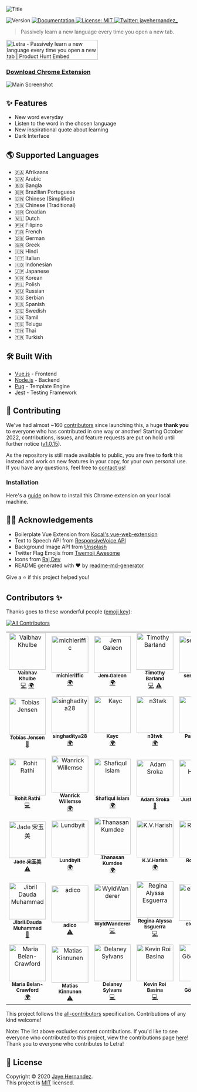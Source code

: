 ![Title](docs/screenshots/title.png)

<p>
  <img alt="Version" src="https://img.shields.io/badge/version-1.0.15-blue.svg?cacheSeconds=2592000" />
  <a href="https://github.com/jayehernandez/letra#readme" target="_blank">
    <img alt="Documentation" src="https://img.shields.io/badge/documentation-yes-brightgreen.svg" />
  </a>
  <a href="https://github.com/jayehernandez/letra-extension/blob/master/LICENSE" target="_blank">
    <img alt="License: MIT" src="https://img.shields.io/github/license/jayehernandez/letra-extension" />
  </a>
  <a href="https://twitter.com/jayehernandez_" target="_blank">
    <img alt="Twitter: jayehernandez_" src="https://img.shields.io/twitter/follow/jayehernandez_.svg?style=social" />
  </a>
</p>

> Passively learn a new language every time you open a new tab.

<a href="https://www.producthunt.com/posts/letra-2?utm_source=badge-featured&utm_medium=badge&utm_souce=badge-letra-2" target="_blank"><img src="https://api.producthunt.com/widgets/embed-image/v1/featured.svg?post_id=196571&theme=light" alt="Letra - Passively learn a new language every time you open a new tab | Product Hunt Embed" style="width: 250px; height: 54px;" width="250px" height="54px" /></a>

### [Download Chrome Extension](https://chrome.google.com/webstore/detail/letra/cjodkkjokggcaeacdhjliobekbnnmoio)

![Main Screenshot](docs/screenshots/main_screenshot.png)

## ✨ Features

- New word everyday
- Listen to the word in the chosen language
- New inspirational quote about learning
- Dark Interface

## 🌎 Supported Languages

- 🇿🇦 Afrikaans
- 🇸🇦 Arabic
- 🇧🇩 Bangla
- 🇧🇷 Brazilian Portuguese
- 🇨🇳 Chinese (Simplified)
- 🇹🇼 Chinese (Traditional)
- 🇭🇷 Croatian
- 🇳🇱 Dutch
- 🇵🇭 Filipino
- 🇫🇷 French
- 🇩🇪 German
- 🇬🇷 Greek
- 🇮🇳 Hindi
- 🇮🇹 Italian
- 🇮🇩 Indonesian
- 🇯🇵 Japanese
- 🇰🇷 Korean
- 🇵🇱 Polish
- 🇷🇺 Russian
- 🇷🇸 Serbian
- 🇪🇸 Spanish
- 🇸🇪 Swedish
- 🇮🇳 Tamil
- 🇹🇪 Telugu
- 🇹🇭 Thai
- 🇹🇷 Turkish  

## 🛠 Built With

- [Vue.js](https://vuejs.org/) - Frontend
- [Node.js](https://nodejs.org/en/) - Backend
- [Pug](https://pugjs.org/api/getting-started.html) - Template Engine
- [Jest](https://jestjs.io/) - Testing Framework

## 🤝 Contributing

We've had almost ~160 [contributors](https://github.com/jayehernandez/letra-extension/graphs/contributors) since launching this, a huge **thank you** to everyone who has contributed in one way or another! Starting October 2022, contributions, issues, and feature requests are put on hold until further notice ([v1.0.15](https://github.com/jayehernandez/letra-extension/releases/tag/v1.0.15)).

As the repository is still made available to public, you are free to **fork** this instead and work on new features in your copy, for your own personal use. If you have any questions, feel free to [contact us](https://letra.vercel.app/#contact)!

### Installation

Here's a [guide](https://github.com/jayehernandez/letra-extension/blob/master/docs/how_to_install.md) on how to install this Chrome extension on your local machine.

## 🙏🏻 Acknowledgements

- Boilerplate Vue Extension from [Kocal's vue-web-extension](https://github.com/Kocal/vue-web-extension)
- Text to Speech API from [ResponsiveVoice API](https://responsivevoice.org/api/)
- Background Image API from [Unsplash](https://unsplash.com/developers)
- Twitter Flag Emojis from [Twemoji Awesome](https://github.com/ellekasai/twemoji-awesome)
- Icons from [Raj Dev](https://freeicons.io/profile/714)
- README generated with ❤️ by [readme-md-generator](https://github.com/kefranabg/readme-md-generator)

Give a ⭐️ if this project helped you!

## Contributors ✨

Thanks goes to these wonderful people ([emoji key](https://allcontributors.org/docs/en/emoji-key)):

<!-- ALL-CONTRIBUTORS-BADGE:START - Do not remove or modify this section -->

[![All Contributors](https://img.shields.io/badge/all_contributors-57-orange.svg?style=flat-square)](#contributors-)

<!-- ALL-CONTRIBUTORS-BADGE:END -->

<!-- ALL-CONTRIBUTORS-LIST:START - Do not remove or modify this section -->
<!-- prettier-ignore-start -->
<!-- markdownlint-disable -->
<table>
  <tbody>
    <tr>
      <td align="center"><a href="https://about.me/vaibhav_khulbe"><img src="https://avatars0.githubusercontent.com/u/11731837?v=4?s=100" width="100px;" alt="Vaibhav Khulbe"/><br /><sub><b>Vaibhav Khulbe</b></sub></a><br /><a href="https://github.com/jayehernandez/letra-extension/commits?author=Kvaibhav01" title="Code">💻</a> <a href="#translation-Kvaibhav01" title="Translation">🌍</a></td>
      <td align="center"><a href="https://github.com/michieriffic"><img src="https://avatars1.githubusercontent.com/u/12575688?v=4?s=100" width="100px;" alt="michieriffic"/><br /><sub><b>michieriffic</b></sub></a><br /><a href="#translation-michieriffic" title="Translation">🌍</a></td>
      <td align="center"><a href="http://jemgaleon.github.io"><img src="https://avatars0.githubusercontent.com/u/10969278?v=4?s=100" width="100px;" alt="Jem Galeon"/><br /><sub><b>Jem Galeon</b></sub></a><br /><a href="#translation-jemgaleon" title="Translation">🌍</a></td>
      <td align="center"><a href="https://github.com/tbarland77"><img src="https://avatars2.githubusercontent.com/u/15313520?v=4?s=100" width="100px;" alt="Timothy Barland"/><br /><sub><b>Timothy Barland</b></sub></a><br /><a href="https://github.com/jayehernandez/letra-extension/commits?author=tbarland77" title="Code">💻</a> <a href="https://github.com/jayehernandez/letra-extension/commits?author=tbarland77" title="Tests">⚠️</a></td>
      <td align="center"><a href="https://github.com/seryafarma"><img src="https://avatars0.githubusercontent.com/u/3274071?v=4?s=100" width="100px;" alt="seryafarma"/><br /><sub><b>seryafarma</b></sub></a><br /><a href="#translation-seryafarma" title="Translation">🌍</a></td>
      <td align="center"><a href="https://www.linkedin.com/in/dexter-dacanay-028a0249/"><img src="https://avatars2.githubusercontent.com/u/6574725?v=4?s=100" width="100px;" alt="Dexter L. Dacanay"/><br /><sub><b>Dexter L. Dacanay</b></sub></a><br /><a href="#translation-dacster13" title="Translation">🌍</a></td>
      <td align="center"><a href="http://linkedin.com/in/danaredena"><img src="https://avatars3.githubusercontent.com/u/25056256?v=4?s=100" width="100px;" alt="Dana Kathleen Redeña"/><br /><sub><b>Dana Kathleen Redeña</b></sub></a><br /><a href="#translation-danaredena" title="Translation">🌍</a></td>
      <td align="center"><a href="https://github.com/aynfrancesco06"><img src="https://avatars1.githubusercontent.com/u/56792014?v=4?s=100" width="100px;" alt="Saint King Alm"/><br /><sub><b>Saint King Alm</b></sub></a><br /><a href="#translation-aynfrancesco06" title="Translation">🌍</a></td>
      <td align="center"><a href="http://kimberrypi.me"><img src="https://avatars2.githubusercontent.com/u/20434382?v=4?s=100" width="100px;" alt="Kim Santos Morano"/><br /><sub><b>Kim Santos Morano</b></sub></a><br /><a href="#translation-kimberrypi" title="Translation">🌍</a> <a href="https://github.com/jayehernandez/letra-extension/commits?author=kimberrypi" title="Code">💻</a></td>
      <td align="center"><a href="https://github.com/jkfliu"><img src="https://avatars0.githubusercontent.com/u/38794392?v=4?s=100" width="100px;" alt="Jason Liu"/><br /><sub><b>Jason Liu</b></sub></a><br /><a href="#translation-jkfliu" title="Translation">🌍</a></td>
    </tr>
    <tr>
      <td align="center"><a href="https://github.com/tobias1012"><img src="https://avatars2.githubusercontent.com/u/29657183?v=4?s=100" width="100px;" alt="Tobias Jensen"/><br /><sub><b>Tobias Jensen</b></sub></a><br /><a href="https://github.com/jayehernandez/letra-extension/commits?author=tobias1012" title="Documentation">📖</a></td>
      <td align="center"><a href="https://github.com/singhaditya28"><img src="https://avatars3.githubusercontent.com/u/66196917?v=4?s=100" width="100px;" alt="singhaditya28"/><br /><sub><b>singhaditya28</b></sub></a><br /><a href="#translation-singhaditya28" title="Translation">🌍</a></td>
      <td align="center"><a href="https://github.com/kaycmendes"><img src="https://avatars1.githubusercontent.com/u/38755587?v=4?s=100" width="100px;" alt="Kayc"/><br /><sub><b>Kayc</b></sub></a><br /><a href="#translation-kaycmendes" title="Translation">🌍</a></td>
      <td align="center"><a href="https://github.com/n3twk"><img src="https://avatars3.githubusercontent.com/u/13373399?v=4?s=100" width="100px;" alt="n3twk"/><br /><sub><b>n3twk</b></sub></a><br /><a href="#translation-n3twk" title="Translation">🌍</a></td>
      <td align="center"><a href="https://github.com/Philippians-4-13"><img src="https://avatars2.githubusercontent.com/u/66440894?v=4?s=100" width="100px;" alt="Pablo Park"/><br /><sub><b>Pablo Park</b></sub></a><br /><a href="#translation-Philippians-4-13" title="Translation">🌍</a></td>
      <td align="center"><a href="https://github.com/notorious-sobriety"><img src="https://avatars2.githubusercontent.com/u/990640?v=4?s=100" width="100px;" alt="Kate"/><br /><sub><b>Kate</b></sub></a><br /><a href="#translation-notorious-sobriety" title="Translation">🌍</a></td>
      <td align="center"><a href="http://aragoncodes.com"><img src="https://avatars1.githubusercontent.com/u/49354167?v=4?s=100" width="100px;" alt="Kevin Aragon"/><br /><sub><b>Kevin Aragon</b></sub></a><br /><a href="https://github.com/jayehernandez/letra-extension/commits?author=AragonCodes" title="Tests">⚠️</a></td>
      <td align="center"><a href="https://medium.com/@gautham"><img src="https://avatars1.githubusercontent.com/u/6588002?v=4?s=100" width="100px;" alt="Gautham D N"/><br /><sub><b>Gautham D N</b></sub></a><br /><a href="#translation-gauthamdn" title="Translation">🌍</a></td>
      <td align="center"><a href="https://www.linkedin.com/in/harsh-patel-270698/"><img src="https://avatars0.githubusercontent.com/u/32677465?v=4?s=100" width="100px;" alt="Harsh Patel"/><br /><sub><b>Harsh Patel</b></sub></a><br /><a href="https://github.com/jayehernandez/letra-extension/pulls?q=is%3Apr+reviewed-by%3AHarshPatel270698" title="Reviewed Pull Requests">👀</a> <a href="https://github.com/jayehernandez/letra-extension/commits?author=HarshPatel270698" title="Documentation">📖</a></td>
      <td align="center"><a href="https://www.jebble.nl"><img src="https://avatars2.githubusercontent.com/u/1397260?v=4?s=100" width="100px;" alt="Jeffrey von Grumbkow"/><br /><sub><b>Jeffrey von Grumbkow</b></sub></a><br /><a href="#translation-Jebble" title="Translation">🌍</a></td>
    </tr>
    <tr>
      <td align="center"><a href="https://rathirohit.github.io"><img src="https://avatars0.githubusercontent.com/u/22729516?v=4?s=100" width="100px;" alt="Rohit Rathi"/><br /><sub><b>Rohit Rathi</b></sub></a><br /><a href="https://github.com/jayehernandez/letra-extension/commits?author=RathiRohit" title="Code">💻</a></td>
      <td align="center"><a href="https://github.com/Wanrick"><img src="https://avatars3.githubusercontent.com/u/48117432?v=4?s=100" width="100px;" alt="Wanrick Willemse"/><br /><sub><b>Wanrick Willemse</b></sub></a><br /><a href="#translation-Wanrick" title="Translation">🌍</a></td>
      <td align="center"><a href="http://www.meghsohor.com"><img src="https://avatars2.githubusercontent.com/u/13042947?v=4?s=100" width="100px;" alt="Shafiqul Islam"/><br /><sub><b>Shafiqul Islam</b></sub></a><br /><a href="#translation-meghsohor" title="Translation">🌍</a></td>
      <td align="center"><a href="http://adamsroka.io"><img src="https://avatars2.githubusercontent.com/u/45038919?v=4?s=100" width="100px;" alt="Adam Sroka"/><br /><sub><b>Adam Sroka</b></sub></a><br /><a href="https://github.com/jayehernandez/letra-extension/commits?author=adam-sroka" title="Documentation">📖</a></td>
      <td align="center"><a href="https://github.com/justinhhorner"><img src="https://avatars2.githubusercontent.com/u/4635843?v=4?s=100" width="100px;" alt="Justin Horner"/><br /><sub><b>Justin Horner</b></sub></a><br /><a href="https://github.com/jayehernandez/letra-extension/commits?author=justinhhorner" title="Documentation">📖</a> <a href="https://github.com/jayehernandez/letra-extension/commits?author=justinhhorner" title="Tests">⚠️</a></td>
      <td align="center"><a href="https://github.com/king-11"><img src="https://avatars1.githubusercontent.com/u/52061363?v=4?s=100" width="100px;" alt="Lakshya Singh"/><br /><sub><b>Lakshya Singh</b></sub></a><br /><a href="https://github.com/jayehernandez/letra-extension/commits?author=king-11" title="Tests">⚠️</a></td>
      <td align="center"><a href="https://ciaran.co.za"><img src="https://avatars0.githubusercontent.com/u/51886151?v=4?s=100" width="100px;" alt="Ciaran"/><br /><sub><b>Ciaran</b></sub></a><br /><a href="https://github.com/jayehernandez/letra-extension/commits?author=knightspore" title="Documentation">📖</a></td>
      <td align="center"><a href="https://github.com/ponickkhan"><img src="https://avatars2.githubusercontent.com/u/6341503?v=4?s=100" width="100px;" alt="Md.Rafiuzzaman Khan"/><br /><sub><b>Md.Rafiuzzaman Khan</b></sub></a><br /><a href="https://github.com/jayehernandez/letra-extension/commits?author=ponickkhan" title="Documentation">📖</a></td>
      <td align="center"><a href="https://github.com/singleparadox"><img src="https://avatars1.githubusercontent.com/u/29853589?v=4?s=100" width="100px;" alt="singleparadox"/><br /><sub><b>singleparadox</b></sub></a><br /><a href="https://github.com/jayehernandez/letra-extension/commits?author=singleparadox" title="Code">💻</a></td>
      <td align="center"><a href="https://github.com/vanestorz"><img src="https://avatars2.githubusercontent.com/u/22366158?v=4?s=100" width="100px;" alt="Andhika Haeruman Santoso"/><br /><sub><b>Andhika Haeruman Santoso</b></sub></a><br /><a href="https://github.com/jayehernandez/letra-extension/commits?author=vanestorz" title="Tests">⚠️</a></td>
    </tr>
    <tr>
      <td align="center"><a href="https://github.com/hjades"><img src="https://avatars2.githubusercontent.com/u/9104658?v=4?s=100" width="100px;" alt="Jade 宋玉美"/><br /><sub><b>Jade 宋玉美</b></sub></a><br /><a href="https://github.com/jayehernandez/letra-extension/commits?author=hjades" title="Tests">⚠️</a></td>
      <td align="center"><a href="https://github.com/Lundbyit"><img src="https://avatars1.githubusercontent.com/u/12132166?v=4?s=100" width="100px;" alt="Lundbyit"/><br /><sub><b>Lundbyit</b></sub></a><br /><a href="#translation-Lundbyit" title="Translation">🌍</a></td>
      <td align="center"><a href="https://github.com/itzmeowww"><img src="https://avatars1.githubusercontent.com/u/28824919?v=4?s=100" width="100px;" alt="Thanasan Kumdee"/><br /><sub><b>Thanasan Kumdee</b></sub></a><br /><a href="#translation-itzmeowww" title="Translation">🌍</a></td>
      <td align="center"><a href="https://github.com/kvharish"><img src="https://avatars3.githubusercontent.com/u/21171081?v=4?s=100" width="100px;" alt="K.V.Harish"/><br /><sub><b>K.V.Harish</b></sub></a><br /><a href="#translation-kvharish" title="Translation">🌍</a></td>
      <td align="center"><a href="https://github.com/therohitdas"><img src="https://avatars2.githubusercontent.com/u/43847374?v=4?s=100" width="100px;" alt="Rohit Das"/><br /><sub><b>Rohit Das</b></sub></a><br /><a href="https://github.com/jayehernandez/letra-extension/commits?author=therohitdas" title="Code">💻</a></td>
      <td align="center"><a href="http://damianszczypka.com"><img src="https://avatars2.githubusercontent.com/u/33627666?v=4?s=100" width="100px;" alt="Damian Szczypka"/><br /><sub><b>Damian Szczypka</b></sub></a><br /><a href="#translation-sthiepaan" title="Translation">🌍</a></td>
      <td align="center"><a href="https://github.com/Koddi-Evangelista"><img src="https://avatars0.githubusercontent.com/u/70675656?v=4?s=100" width="100px;" alt="Koddi Evangelista"/><br /><sub><b>Koddi Evangelista</b></sub></a><br /><a href="#translation-Koddi-Evangelista" title="Translation">🌍</a> <a href="https://github.com/jayehernandez/letra-extension/commits?author=Koddi-Evangelista" title="Tests">⚠️</a></td>
      <td align="center"><a href="https://github.com/PulkitAgg"><img src="https://avatars1.githubusercontent.com/u/17783893?v=4?s=100" width="100px;" alt="Pulkit Aggarwal"/><br /><sub><b>Pulkit Aggarwal</b></sub></a><br /><a href="https://github.com/jayehernandez/letra-extension/commits?author=PulkitAgg" title="Tests">⚠️</a></td>
      <td align="center"><a href="https://linhnguyen.dev"><img src="https://avatars3.githubusercontent.com/u/46255649?v=4?s=100" width="100px;" alt="Linh Nguyen"/><br /><sub><b>Linh Nguyen</b></sub></a><br /><a href="https://github.com/jayehernandez/letra-extension/commits?author=bobsany16" title="Tests">⚠️</a></td>
      <td align="center"><a href="https://www.technetex.com"><img src="https://avatars2.githubusercontent.com/u/44941663?v=4?s=100" width="100px;" alt="Margu"/><br /><sub><b>Margu</b></sub></a><br /><a href="#translation-Margu86" title="Translation">🌍</a></td>
    </tr>
    <tr>
      <td align="center"><a href="https://github.com/mdjibril"><img src="https://avatars1.githubusercontent.com/u/34494733?v=4?s=100" width="100px;" alt="Jibril Dauda Muhammad"/><br /><sub><b>Jibril Dauda Muhammad</b></sub></a><br /><a href="https://github.com/jayehernandez/letra-extension/commits?author=mdjibril" title="Documentation">📖</a></td>
      <td align="center"><a href="http://adico.tech"><img src="https://avatars0.githubusercontent.com/u/5412270?v=4?s=100" width="100px;" alt="adico"/><br /><sub><b>adico</b></sub></a><br /><a href="https://github.com/jayehernandez/letra-extension/commits?author=adico1" title="Tests">⚠️</a></td>
      <td align="center"><a href="https://github.com/WyldWanderer"><img src="https://avatars0.githubusercontent.com/u/44330121?v=4?s=100" width="100px;" alt="WyldWanderer"/><br /><sub><b>WyldWanderer</b></sub></a><br /><a href="https://github.com/jayehernandez/letra-extension/commits?author=WyldWanderer" title="Code">💻</a></td>
      <td align="center"><a href="https://github.com/reginaalyssa"><img src="https://avatars2.githubusercontent.com/u/14865943?v=4?s=100" width="100px;" alt="Regina Alyssa Esguerra"/><br /><sub><b>Regina Alyssa Esguerra</b></sub></a><br /><a href="https://github.com/jayehernandez/letra-extension/commits?author=reginaalyssa" title="Code">💻</a></td>
      <td align="center"><a href="https://github.com/elenakout"><img src="https://avatars2.githubusercontent.com/u/43803990?v=4?s=100" width="100px;" alt="elenakout"/><br /><sub><b>elenakout</b></sub></a><br /><a href="#translation-elenakout" title="Translation">🌍</a></td>
      <td align="center"><a href="https://github.com/j4ckofalltrades"><img src="https://avatars1.githubusercontent.com/u/1442368?v=4?s=100" width="100px;" alt="Jordan Duabe"/><br /><sub><b>Jordan Duabe</b></sub></a><br /><a href="https://github.com/jayehernandez/letra-extension/commits?author=j4ckofalltrades" title="Tests">⚠️</a></td>
      <td align="center"><a href="http://fanlan1210.github.io"><img src="https://avatars1.githubusercontent.com/u/22187384?v=4?s=100" width="100px;" alt="Fanlan"/><br /><sub><b>Fanlan</b></sub></a><br /><a href="#translation-fanlan1210" title="Translation">🌍</a></td>
      <td align="center"><a href="https://github.com/DavidtKate"><img src="https://avatars2.githubusercontent.com/u/61785708?v=4?s=100" width="100px;" alt="DavidtKate"/><br /><sub><b>DavidtKate</b></sub></a><br /><a href="#translation-DavidtKate" title="Translation">🌍</a></td>
      <td align="center"><a href="https://github.com/MoisesTR"><img src="https://avatars0.githubusercontent.com/u/23252442?v=4?s=100" width="100px;" alt="MTRIGUEROS"/><br /><sub><b>MTRIGUEROS</b></sub></a><br /><a href="https://github.com/jayehernandez/letra-extension/commits?author=MoisesTR" title="Tests">⚠️</a></td>
      <td align="center"><a href="https://gugacavalieri.github.io/"><img src="https://avatars0.githubusercontent.com/u/4624484?v=4?s=100" width="100px;" alt="Gustavo Cavalieri Fernandes"/><br /><sub><b>Gustavo Cavalieri Fernandes</b></sub></a><br /><a href="#translation-gugacavalieri" title="Translation">🌍</a></td>
    </tr>
    <tr>
      <td align="center"><a href="https://github.com/mViolet"><img src="https://avatars2.githubusercontent.com/u/44656740?v=4?s=100" width="100px;" alt="Maria Belan-Crawford"/><br /><sub><b>Maria Belan-Crawford</b></sub></a><br /><a href="#translation-mViolet" title="Translation">🌍</a></td>
      <td align="center"><a href="http://mtsknn.fi"><img src="https://avatars0.githubusercontent.com/u/2226144?v=4?s=100" width="100px;" alt="Matias Kinnunen"/><br /><sub><b>Matias Kinnunen</b></sub></a><br /><a href="https://github.com/jayehernandez/letra-extension/commits?author=mtsknn" title="Tests">⚠️</a></td>
      <td align="center"><a href="http://delaneysylvans.com"><img src="https://avatars3.githubusercontent.com/u/25111543?v=4?s=100" width="100px;" alt="Delaney Sylvans"/><br /><sub><b>Delaney Sylvans</b></sub></a><br /><a href="https://github.com/jayehernandez/letra-extension/commits?author=DieBrise" title="Code">💻</a></td>
      <td align="center"><a href="https://github.com/rookiemonkey"><img src="https://avatars0.githubusercontent.com/u/61614867?v=4?s=100" width="100px;" alt="Kevin Roi Basina"/><br /><sub><b>Kevin Roi Basina</b></sub></a><br /><a href="https://github.com/jayehernandez/letra-extension/commits?author=rookiemonkey" title="Code">💻</a></td>
      <td align="center"><a href="http://dogagocmener.com"><img src="https://avatars2.githubusercontent.com/u/51722645?v=4?s=100" width="100px;" alt="Doğa Göçmemer"/><br /><sub><b>Doğa Göçmemer</b></sub></a><br /><a href="#translation-dogagcmnr" title="Translation">🌍</a></td>
      <td align="center"><a href="https://github.com/teeradon43"><img src="https://avatars.githubusercontent.com/u/51240166?v=4?s=100" width="100px;" alt="Teeradon"/><br /><sub><b>Teeradon</b></sub></a><br /><a href="#translation-teeradon43" title="Translation">🌍</a></td>
      <td align="center"><a href="https://lxmarinkovic.com/"><img src="https://avatars.githubusercontent.com/u/3509527?v=4?s=100" width="100px;" alt="lxmarinkovic"/><br /><sub><b>lxmarinkovic</b></sub></a><br /><a href="#translation-lxmarinkovic" title="Translation">🌍</a></td>
    </tr>
  </tbody>
</table>

<!-- markdownlint-restore -->
<!-- prettier-ignore-end -->

<!-- ALL-CONTRIBUTORS-LIST:END -->

This project follows the [all-contributors](https://github.com/all-contributors/all-contributors) specification. Contributions of any kind welcome!

Note: The list above excludes content contributions. If you'd like to see everyone who contributed to this project, view the contributions page [here](https://github.com/jayehernandez/letra-extension/graphs/contributors)! Thank you to everyone who contributes to Letra!

## 📝 License

Copyright © 2020 [Jaye Hernandez](https://github.com/jayehernandez).<br />
This project is [MIT](https://github.com/jayehernandez/letra-extension/blob/master/LICENSE) licensed.
